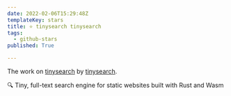 ```yaml
---
date: 2022-02-06T15:29:48Z
templateKey: stars
title: ⭐ tinysearch tinysearch
tags:
  - github-stars
published: True

---
```


The work on [tinysearch](https://github.com/tinysearch/tinysearch) by [tinysearch](https://github.com/tinysearch).

🔍 Tiny, full-text search engine for static websites built with Rust and Wasm
